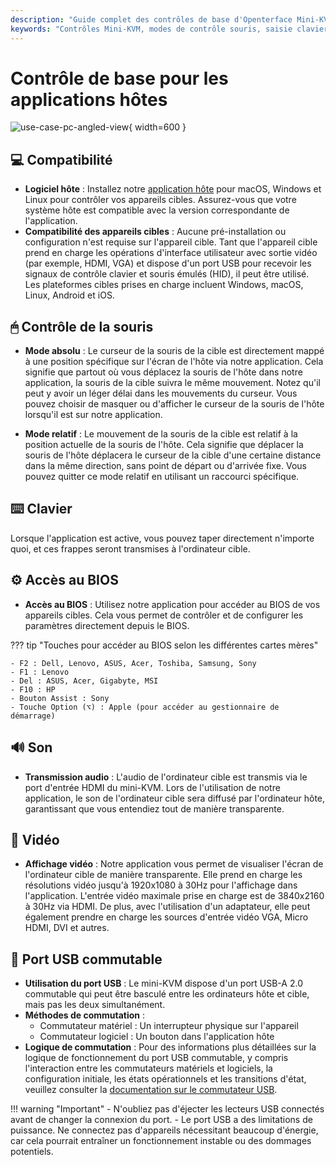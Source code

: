 ```yaml
---
description: "Guide complet des contrôles de base d'Openterface Mini-KVM : modes de souris, saisie clavier, accès BIOS, support audio/vidéo et commutation USB. Compatible avec plusieurs systèmes d'exploitation et appareils, prenant en charge l'entrée vidéo jusqu'à 4K@30Hz."
keywords: "Contrôles Mini-KVM, modes de contrôle souris, saisie clavier, accès BIOS, transmission audio, affichage vidéo, commutation USB, compatibilité des appareils, configuration KVM, contrôle matériel, support 4K, signaux HID, contrôle d'appareil cible, logiciel hôte, entrée HDMI"
---
```


# Contrôle de base pour les applications hôtes

![use-case-pc-angled-view](/images/product/use-case-pc-angled-view.jpg){ width=600 }

## 💻 Compatibilité

- **Logiciel hôte** : Installez notre [application hôte](/app) pour macOS, Windows et Linux pour contrôler vos appareils cibles. Assurez-vous que votre système hôte est compatible avec la version correspondante de l'application.
- **Compatibilité des appareils cibles** : Aucune pré-installation ou configuration n'est requise sur l'appareil cible. Tant que l'appareil cible prend en charge les opérations d'interface utilisateur avec sortie vidéo (par exemple, HDMI, VGA) et dispose d'un port USB pour recevoir les signaux de contrôle clavier et souris émulés (HID), il peut être utilisé. Les plateformes cibles prises en charge incluent Windows, macOS, Linux, Android et iOS.

## 🖱 Contrôle de la souris

- **Mode absolu** : Le curseur de la souris de la cible est directement mappé à une position spécifique sur l'écran de l'hôte via notre application. Cela signifie que partout où vous déplacez la souris de l'hôte dans notre application, la souris de la cible suivra le même mouvement. Notez qu'il peut y avoir un léger délai dans les mouvements du curseur. Vous pouvez choisir de masquer ou d'afficher le curseur de la souris de l'hôte lorsqu'il est sur notre application.

- **Mode relatif** : Le mouvement de la souris de la cible est relatif à la position actuelle de la souris de l'hôte. Cela signifie que déplacer la souris de l'hôte déplacera le curseur de la cible d'une certaine distance dans la même direction, sans point de départ ou d'arrivée fixe. Vous pouvez quitter ce mode relatif en utilisant un raccourci spécifique.

## ⌨️ Clavier

Lorsque l'application est active, vous pouvez taper directement n'importe quoi, et ces frappes seront transmises à l'ordinateur cible.

## ⚙️ Accès au BIOS

- **Accès au BIOS** : Utilisez notre application pour accéder au BIOS de vos appareils cibles. Cela vous permet de contrôler et de configurer les paramètres directement depuis le BIOS.

??? tip "Touches pour accéder au BIOS selon les différentes cartes mères"

    - F2 : Dell, Lenovo, ASUS, Acer, Toshiba, Samsung, Sony
    - F1 : Lenovo
    - Del : ASUS, Acer, Gigabyte, MSI
    - F10 : HP
    - Bouton Assist : Sony
    - Touche Option (⌥) : Apple (pour accéder au gestionnaire de démarrage)

## 🔊 Son

- **Transmission audio** : L'audio de l'ordinateur cible est transmis via le port d'entrée HDMI du mini-KVM. Lors de l'utilisation de notre application, le son de l'ordinateur cible sera diffusé par l'ordinateur hôte, garantissant que vous entendiez tout de manière transparente.

## 🎥 Vidéo

- **Affichage vidéo** : Notre application vous permet de visualiser l'écran de l'ordinateur cible de manière transparente. Elle prend en charge les résolutions vidéo jusqu'à 1920x1080 à 30Hz pour l'affichage dans l'application. L'entrée vidéo maximale prise en charge est de 3840x2160 à 30Hz via HDMI. De plus, avec l'utilisation d'un adaptateur, elle peut également prendre en charge les sources d'entrée vidéo VGA, Micro HDMI, DVI et autres.

## 🔄 Port USB commutable

- **Utilisation du port USB** : Le mini-KVM dispose d'un port USB-A 2.0 commutable qui peut être basculé entre les ordinateurs hôte et cible, mais pas les deux simultanément.
- **Méthodes de commutation** : 
    - Commutateur matériel : Un interrupteur physique sur l'appareil
    - Commutateur logiciel : Un bouton dans l'application hôte
- **Logique de commutation** : Pour des informations plus détaillées sur la logique de fonctionnement du port USB commutable, y compris l'interaction entre les commutateurs matériels et logiciels, la configuration initiale, les états opérationnels et les transitions d'état, veuillez consulter la [documentation sur le commutateur USB](/usb-switch).

!!! warning "Important"
    - N'oubliez pas d'éjecter les lecteurs USB connectés avant de changer la connexion du port.
    - Le port USB a des limitations de puissance. Ne connectez pas d'appareils nécessitant beaucoup d'énergie, car cela pourrait entraîner un fonctionnement instable ou des dommages potentiels.
